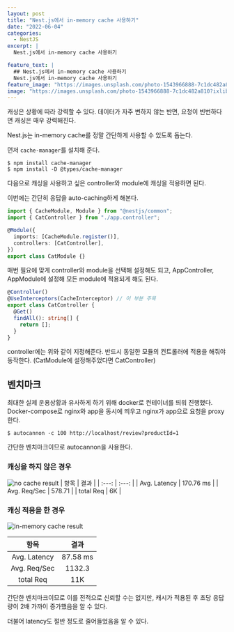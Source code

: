 ```yaml
---
layout: post
title: "Nest.js에서 in-memory cache 사용하기"
date: "2022-06-04"
categories:
  - NestJS
excerpt: |
  Nest.js에서 in-memory cache 사용하기

feature_text: |
  ## Nest.js에서 in-memory cache 사용하기
  Nest.js에서 in-memory cache 사용하기
feature_image: "https://images.unsplash.com/photo-1543966888-7c1dc482a810?ixlib=rb-1.2.1&ixid=MnwxMjA3fDB8MHxwaG90by1wYWdlfHx8fGVufDB8fHx8&auto=format&fit=crop&w=1506&q=80"
image: "https://images.unsplash.com/photo-1543966888-7c1dc482a810?ixlib=rb-1.2.1&ixid=MnwxMjA3fDB8MHxwaG90by1wYWdlfHx8fGVufDB8fHx8&auto=format&fit=crop&w=1506&q=80"
---
```


캐싱은 상황에 따라 강력할 수 있다. 데이터가 자주 변하지 않는 반면, 요청이 빈번하다면 캐싱은 매우 강력해진다.

Nest.js는 in-memory cache를 정말 간단하게 사용할 수 있도록 돕는다.

먼저 `cache-manager`를 설치해 준다.

```
$ npm install cache-manager
$ npm install -D @types/cache-manager
```

다음으로 캐싱을 사용하고 싶은 controller와 module에 캐싱을 적용하면 된다.

이번에는 간단히 응답을 auto-caching하게 해본다.

```typescript
import { CacheModule, Module } from "@nestjs/common";
import { CatController } from "./app.controller";

@Module({
  imports: [CacheModule.register()],
  controllers: [CatController],
})
export class CatModule {}
```

매번 필요에 맞게 controller와 module을 선택해 설정해도 되고, AppController, AppModule에 설정해 모든 module에 적용되게 해도 된다.

```typescript
@Controller()
@UseInterceptors(CacheInterceptor) // 이 부분 주목
export class CatController {
  @Get()
  findAll(): string[] {
    return [];
  }
}
```

controller에는 위와 같이 지정해준다. 반드시 동일한 모듈의 컨트롤러에 적용을 해줘야 동작한다. (CatModule에 설정해주었다면 CatController)

## 벤치마크

최대한 실제 운용상황과 유사하게 하기 위해 docker로 컨테이너를 띄워 진행했다. Docker-compose로 nginx와 app을 동시에 띄우고 nginx가 app으로 요청을 proxy한다.

```
$ autocannon -c 100 http://localhost/review?productId=1
```

간단한 벤치마크이므로 autocannon을 사용한다.

### 캐싱을 하지 않은 경우

![no cache result](https://leonkong.cc/public/no_cache.png)
| 항목 | 결과 |
| :---: | :---: |
| Avg. Latency | 170.76 ms |
| Avg. Req/Sec | 578.71 |
| total Req | 6K |

### 캐싱 적용을 한 경우

![in-memory cache result](https://leonkong.cc/public/with-cache.png)

|     항목     |   결과   |
| :----------: | :------: |
| Avg. Latency | 87.58 ms |
| Avg. Req/Sec |  1132.3  |
|  total Req   |   11K    |

간단한 벤치마크이므로 이를 전적으로 신뢰할 수는 없지만, 캐시가 적용된 후 초당 응답량이 2배 가까이 증가했음을 알 수 있다.

더불어 latency도 절반 정도로 줄어들었음을 알 수 있다.
